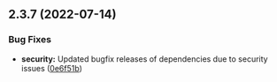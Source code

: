 ## 2.3.7 (2022-07-14)


### Bug Fixes

* **security:** Updated bugfix releases of dependencies due to security issues ([0e6f51b](https://github.com/CuddlySheep/gitex-flow-node/commits/0e6f51b164a18bab3249387f970b5ff9a774dade))



